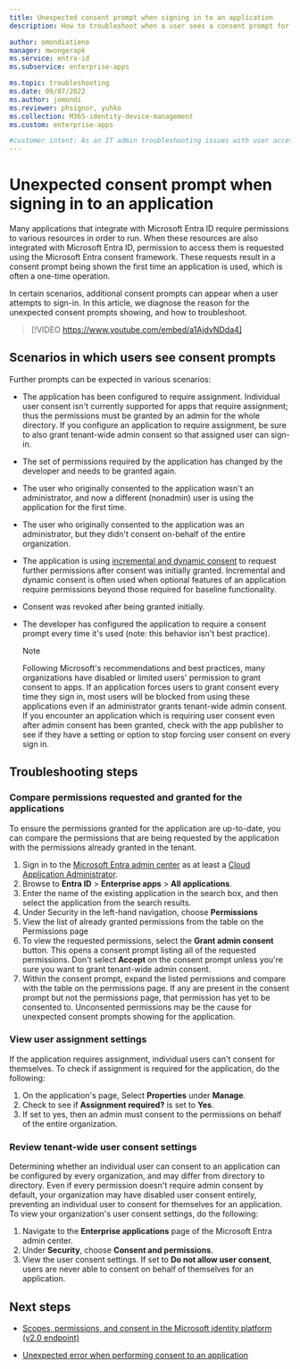 ```yaml
---
title: Unexpected consent prompt when signing in to an application
description: How to troubleshoot when a user sees a consent prompt for an application you've integrated with Microsoft Entra ID that you didn't expect

author: omondiatieno
manager: mwongerapk
ms.service: entra-id
ms.subservice: enterprise-apps

ms.topic: troubleshooting
ms.date: 09/07/2022
ms.author: jomondi
ms.reviewer: phsignor, yuhko
ms.collection: M365-identity-device-management
ms.custom: enterprise-apps

#customer intent: As an IT admin troubleshooting issues with user access to Microsoft applications, I want to understand and troubleshoot errors that occur during the process of consenting to an application, so that I can successfully grant the necessary permissions and access the application.
---
```


# Unexpected consent prompt when signing in to an application

Many applications that integrate with Microsoft Entra ID require permissions to various resources in order to run. When these resources are also integrated with Microsoft Entra ID, permission to access them is requested using the Microsoft Entra consent framework. These requests result in a consent prompt being shown the first time an application is used, which is often a one-time operation.

In certain scenarios, additional consent prompts can appear when a user attempts to sign-in. In this article, we diagnose the reason for the unexpected consent prompts showing, and how to troubleshoot.

> [!VIDEO https://www.youtube.com/embed/a1AjdvNDda4]

## Scenarios in which users see consent prompts

Further prompts can be expected in various scenarios:

- The application has been configured to require assignment. Individual user consent isn't currently supported for apps that require assignment; thus the permissions must be granted by an admin for the whole directory. If you configure an application to require assignment, be sure to also grant tenant-wide admin consent so that assigned user can sign-in.

- The set of permissions required by the application has changed by the developer and needs to be granted again.

- The user who originally consented to the application wasn't an administrator, and now a different (nonadmin) user is using the application for the first time.

- The user who originally consented to the application was an administrator, but they didn't consent on-behalf of the entire organization.

- The application is using [incremental and dynamic consent](~/identity-platform/permissions-consent-overview.md#consent) to request further permissions after consent was initially granted. Incremental and dynamic consent is often used when optional features of an application require permissions beyond those required for baseline functionality.

- Consent was revoked after being granted initially.

- The developer has configured the application to require a consent prompt every time it's used (note: this behavior isn't best practice).

   > [!NOTE]
   > Following Microsoft's recommendations and best practices, many organizations have disabled or limited users' permission to grant consent to apps. If an application forces users to grant consent every time they sign in, most users will be blocked from using these applications even if an administrator grants tenant-wide admin consent. If you encounter an application which is requiring user consent even after admin consent has been granted, check with the app publisher to see if they have a setting or option to stop forcing user consent on every sign in.


## Troubleshooting steps

### Compare permissions requested and granted for the applications

To ensure the permissions granted for the application are up-to-date, you can compare the permissions that are being requested by the application with the permissions already granted in the tenant.

1. Sign in to the [Microsoft Entra admin center](https://entra.microsoft.com) as at least a [Cloud Application Administrator](~/identity/role-based-access-control/permissions-reference.md#cloud-application-administrator).
1. Browse to **Entra ID** > **Enterprise apps** > **All applications**.
1. Enter the name of the existing application in the search box, and then select the application from the search results.
1. Under Security in the left-hand navigation, choose **Permissions**
1. View the list of already granted permissions from the table on the Permissions page
1. To view the requested permissions, select the **Grant admin consent** button. This opens a consent prompt listing all of the requested permissions. Don't select **Accept** on the consent prompt unless you're sure you want to grant tenant-wide admin consent.
1. Within the consent prompt, expand the listed permissions and compare with the table on the permissions page. If any are present in the consent prompt but not the permissions page, that permission has yet to be consented to. Unconsented permissions may be the cause for unexpected consent prompts showing for the application.

### View user assignment settings

If the application requires assignment, individual users can't consent for themselves. To check if assignment is required for the application, do the following:

1. On the application's page, Select **Properties** under **Manage**.
1. Check to see if **Assignment required?** is set to **Yes**.
1. If set to yes, then an admin must consent to the permissions on behalf of the entire organization.

### Review tenant-wide user consent settings

Determining whether an individual user can consent to an application can be configured by every organization, and may differ from directory to directory. Even if every permission doesn't require admin consent by default, your organization may have disabled user consent entirely, preventing an individual user to consent for themselves for an application. To view your organization's user consent settings, do the following:

1. Navigate to the **Enterprise applications** page of the Microsoft Entra admin center.
1. Under **Security**, choose **Consent and permissions**.
1. View the user consent settings. If set to **Do not allow user consent**, users are never able to consent on behalf of themselves for an application.

## Next steps


- [Scopes, permissions, and consent in the Microsoft identity platform (v2.0 endpoint)](~/identity-platform/permissions-consent-overview.md)

- [Unexpected error when performing consent to an application](application-sign-in-unexpected-user-consent-error.md)
